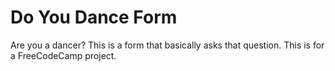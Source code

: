 # Do You Dance Form
Are you a dancer? This is a form that basically asks that question. This is for a FreeCodeCamp project.
